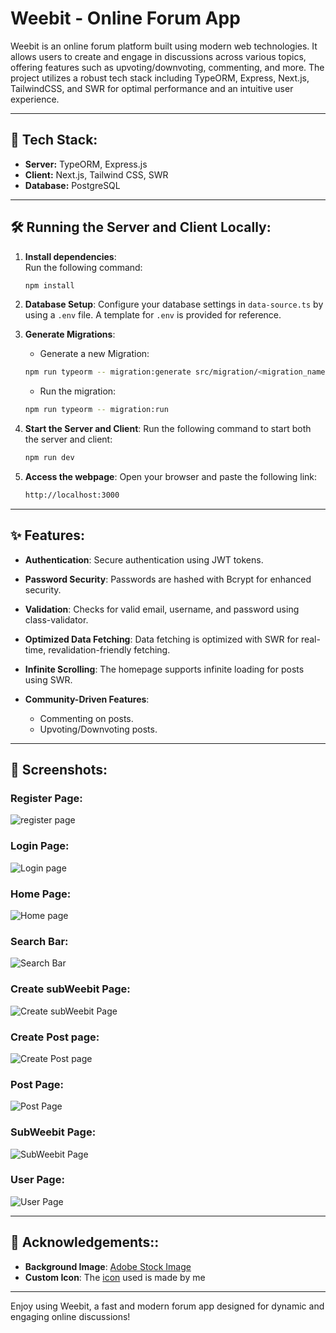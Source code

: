 # Weebit - Online Forum App

Weebit is an online forum platform built using modern web technologies. It allows users to create and engage in discussions across various topics, offering features such as upvoting/downvoting, commenting, and more. The project utilizes a robust tech stack including TypeORM, Express, Next.js, TailwindCSS, and SWR for optimal performance and an intuitive user experience.

---

## 🚀 Tech Stack:

- **Server:** TypeORM, Express.js
- **Client:** Next.js, Tailwind CSS, SWR
- **Database:** PostgreSQL

---

## 🛠️ Running the Server and Client Locally:

1. **Install dependencies**:  
   Run the following command:
   ```bash
   npm install
   ```
2. **Database Setup**:
   Configure your database settings in `data-source.ts` by using a `.env` file. A template for `.env` is provided for reference.

3. **Generate Migrations**:
   - Generate a new Migration:
   ```bash
   npm run typeorm -- migration:generate src/migration/<migration_name>
   ```
   - Run the migration:
   ```bash
   npm run typeorm -- migration:run
   ```
4. **Start the Server and Client**:
   Run the following command to start both the server and client:

   ```bash
   npm run dev
   ```

5. **Access the webpage**:
   Open your browser and paste the following link:
   ```bash
   http://localhost:3000
   ```

---

## ✨ Features:

- **Authentication**:
  Secure authentication using JWT tokens.

- **Password Security**:
  Passwords are hashed with Bcrypt for enhanced security.

- **Validation**:
  Checks for valid email, username, and password using class-validator.

- **Optimized Data Fetching**:
  Data fetching is optimized with SWR for real-time, revalidation-friendly fetching.

- **Infinite Scrolling**:
  The homepage supports infinite loading for posts using SWR.

- **Community-Driven Features**:
  - Commenting on posts.
  - Upvoting/Downvoting posts.

---

## 📸 Screenshots:

### Register Page:

![register page](screenshots/register.png)

### Login Page:

![Login page](screenshots/login.png)

### Home Page:

![Home page](screenshots/homepage.png)

### Search Bar:

![Search Bar](screenshots/search_bar.png)

### Create subWeebit Page:

![Create subWeebit Page](screenshots/create_subweebit.png)

### Create Post page:

![Create Post page](screenshots/create_post_page.png)

### Post Page:

![Post Page](screenshots/post_page_comments.png)

### SubWeebit Page:

![SubWeebit Page](screenshots/subweebit_page.png)

### User Page:

![User Page](screenshots/userpage.png)

---

## 📝 Acknowledgements::

- **Background Image**:
  [Adobe Stock Image](/client/public/images/background.jpg)
- **Custom Icon**:
  The [icon](/client/public/icons/icon_big.png) used is made by me

---

Enjoy using Weebit, a fast and modern forum app designed for dynamic and engaging online discussions!
